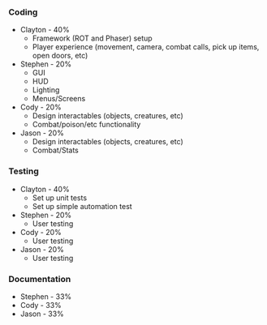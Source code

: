 ### Coding

* Clayton - 40%
	* Framework (ROT and Phaser) setup
	* Player experience (movement, camera, combat calls, pick up items, open doors, etc)
* Stephen - 20%
	* GUI
	* HUD
	* Lighting
	* Menus/Screens
* Cody - 20%
	* Design interactables (objects, creatures, etc) 
	* Combat/poison/etc functionality
* Jason - 20%
	* Design interactables (objects, creatures, etc)
	* Combat/Stats

### Testing

* Clayton - 40%
	* Set up unit tests
	* Set up simple automation test
* Stephen - 20%
	* User testing
* Cody - 20%
	* User testing
* Jason - 20%
	* User testing

### Documentation

* Stephen - 33%
* Cody - 33%
* Jason - 33%
